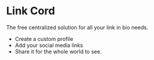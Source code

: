 # Link Cord
The free centralized solution for all your link in bio needs. 
- Create a custom profile
- Add your social media links 
- Share it for the whole world to see.
